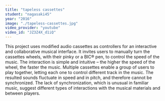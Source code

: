 ```yaml
---
title: "tapeless cassettes"
student: "nagasaki45"
year: "2016"
image: "./tapeless-cassettes.jpg"
video_provider: "youtube"
video_id: "JZ3Z4X_d1iQ"
---
```

This project uses modified audio cassettes as controllers for an interactive and collaborative musical interface. It invites users to manually turn the cassettes wheels, with their pinky or a BIC® pen, to control the speed of the music. The interaction is simple and intuitive – the higher the speed of the wheel, the faster the music. Multiple cassettes enable a group of users to play together, letting each one to control different track in the music. The resulted sounds fluctuate in speed and in pitch, and therefore cannot be synchronized. The lack of synchronization, which is unusual in familiar music, suggest different types of interactions with the musical materials and between players.